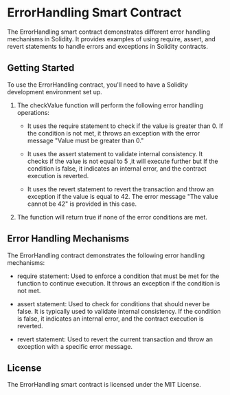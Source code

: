 
# **ErrorHandling Smart Contract**
The ErrorHandling smart contract demonstrates different error handling mechanisms in Solidity. It provides examples of using require, assert, and revert statements to handle errors and exceptions in Solidity contracts.

## Getting Started
To use the ErrorHandling contract, you'll need to have a Solidity development environment set up.

1. The checkValue function will perform the following error handling operations:

    * It uses the require statement to check if the value is greater than 0. If the condition is not met, it throws an exception with the error message "Value must be greater than 0."

    * It uses the assert statement to validate internal consistency. It checks if the value is not equal to 5 ,it will execute further but If the condition is false, it indicates an internal error, and the contract       
      execution is reverted.

    * It uses the revert statement to revert the transaction and throw an exception if the value is equal to 42. The error message "The value cannot be 42" is provided in this case.

2. The function will return true if none of the error conditions are met.

## Error Handling Mechanisms
The ErrorHandling contract demonstrates the following error handling mechanisms:

* require statement: Used to enforce a condition that must be met for the function to continue execution. It throws an exception if the condition is not met.

* assert statement: Used to check for conditions that should never be false. It is typically used to validate internal consistency. If the condition is false, it indicates an internal error, and the contract execution is reverted.

* revert statement: Used to revert the current transaction and throw an exception with a specific error message.

## License
The ErrorHandling smart contract is licensed under the MIT License.



